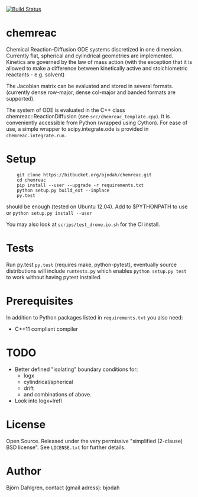 [![Build Status](https://drone.io/bitbucket.org/bjodah/chemreac/status.png)](https://drone.io/bitbucket.org/bjodah/chemreac/latest)

chemreac
========
Chemical Reaction-Diffusion ODE systems discretized in one
dimension. Currently flat, spherical and cylindrical geometries are
implemented. Kinetics are governed by the law of mass action (with the
exception that it is allowed to make a difference between kinetically
active and stoichiometric reactants - e.g. solvent)

The Jacobian matrix can be evaluated and stored in several
formats. (currently dense row-major, dense col-major and banded
formats are supported).

The system of ODE is evaluated in the C++ class chemreac::ReactionDiffusion
(see `src/chemreac_template.cpp`). It is conveniently accessible from Python
(wrapped using Cython). For ease of use, a simple wrapper to
scipy.integrate.ode is provided in `chemreac.integrate.run`.

Setup
=====
```
    git clone https://bitbucket.org/bjodah/chemreac.git
    cd chemreac
    pip install --user --upgrade -r requirements.txt
    python setup.py build_ext --inplace
    py.test
```

should be enough (tested on Ubuntu 12.04). Add to $PYTHONPATH to use
or ``python setup.py install --user``

You may also look at ``scrips/test_drone.io.sh`` for the CI install.

Tests
=====
Run py.test
``py.test``
(requires make, python-pytest), eventually source distributions will
include ``runtests.py`` which enables ``python setup.py test`` to work
without having pytest installed.

Prerequisites
=============
In addition to Python packages listed in ``requirements.txt`` you also need:

- C++11 compliant compiler

TODO
======
- Better defined "isolating" boundary conditions for:
    - logx
    - cylindrical/spherical
    - drift
    - and combinations of above.
- Look into logx+lrefl

License
=======
Open Source. Released under the very permissive "simplified
(2-clause) BSD license". See ``LICENSE.txt`` for further details.

Author
======
Björn Dahlgren, contact (gmail adress): bjodah
